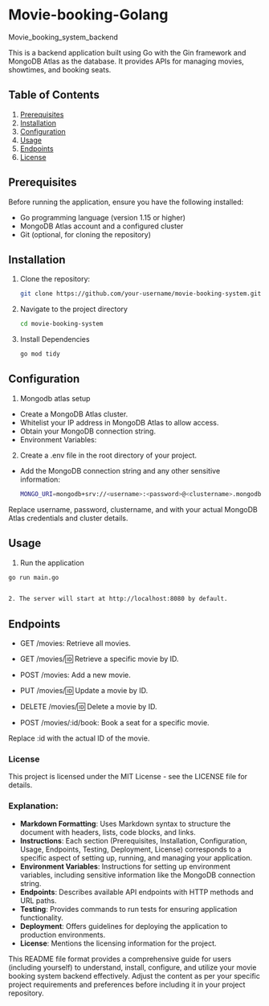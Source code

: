 # Movie-booking-Golang
Movie_booking_system_backend

This is a backend application built using Go with the Gin framework and MongoDB Atlas as the database. It provides APIs for managing movies, showtimes, and booking seats.

## Table of Contents

1. [Prerequisites](#prerequisites)
2. [Installation](#installation)
3. [Configuration](#configuration)
4. [Usage](#usage)
5. [Endpoints](#endpoints)
6. [License](#license)

## Prerequisites

Before running the application, ensure you have the following installed:

- Go programming language (version 1.15 or higher)
- MongoDB Atlas account and a configured cluster
- Git (optional, for cloning the repository)

## Installation

1. Clone the repository:

   ```bash
   git clone https://github.com/your-username/movie-booking-system.git

2. Navigate to the project directory

   ```bash
   cd movie-booking-system

3. Install Dependencies

   ```bash
   go mod tidy

## Configuration

1. Mongodb atlas setup

- Create a MongoDB Atlas cluster.
- Whitelist your IP address in MongoDB Atlas to allow access.
- Obtain your MongoDB connection string.
- Environment Variables:

2. Create a .env file in the root directory of your project.

- Add the MongoDB connection string and any other sensitive information:

  ```bash
  MONGO_URI=mongodb+srv://<username>:<password>@<clustername>.mongodb.net/<dbname>?retryWrites=true&w=majority

Replace username, password, clustername, and <dbname> with your actual MongoDB Atlas credentials and cluster details.

## Usage

1. Run the application

  ```bash
 go run main.go


2. The server will start at http://localhost:8080 by default.
  ```

## Endpoints

- GET /movies: Retrieve all movies.

- GET /movies/:id: Retrieve a specific movie by ID.

- POST /movies: Add a new movie.

- PUT /movies/:id: Update a movie by ID.

- DELETE /movies/:id: Delete a movie by ID.

- POST /movies/:id/book: Book a seat for a specific movie.

Replace :id with the actual ID of the movie.


### License

This project is licensed under the MIT License - see the LICENSE file for details.


### Explanation:

- **Markdown Formatting**: Uses Markdown syntax to structure the document with headers, lists, code blocks, and links.
- **Instructions**: Each section (Prerequisites, Installation, Configuration, Usage, Endpoints, Testing, Deployment, License) corresponds to a specific aspect of setting up, running, and managing your application.
- **Environment Variables**: Instructions for setting up environment variables, including sensitive information like the MongoDB connection string.
- **Endpoints**: Describes available API endpoints with HTTP methods and URL paths.
- **Testing**: Provides commands to run tests for ensuring application functionality.
- **Deployment**: Offers guidelines for deploying the application to production environments.
- **License**: Mentions the licensing information for the project.

This README file format provides a comprehensive guide for users (including yourself) to understand, install, configure, and utilize your movie booking system backend effectively. Adjust the content as per your specific project requirements and preferences before including it in your project repository.



 

